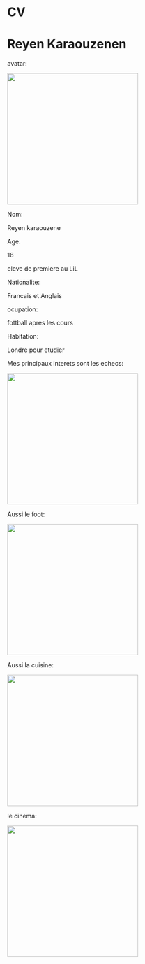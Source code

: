 # CV
<h1>Reyen Karaouzenen</h1>

avatar:



<image src= "https://www.cartoonize.net/svgavatars/temp-avatars/svgA6580801289205784.png" width="300" height= "300">



Nom: 

Reyen karaouzene

Age:

16

eleve de premiere au LiL

Nationalite: 

Francais et Anglais

ocupation: 

fottball apres les cours

Habitation: 

Londre pour etudier


 Mes principaux interets sont les echecs:



<image src="https://media.istockphoto.com/id/1310674496/photo/hand-moving-white-pawn-and-making-first-step.webp?b=1&s=612x612&w=0&k=20&c=v_i1rqZ6ZrleZ9IG_aPASG1frC12ibpbJ10HLhOV0y4=" width="300" height= "300">


Aussi le foot:



<image src= "https://media.istockphoto.com/id/502133933/photo/dramatic-soccer-stadium.webp?b=1&s=612x612&w=0&k=20&c=m_Xl--CEWzGPh7xEZ0M-ZLuYAj6TK8ymh__3LmCSAWE= " width="300" height= "300">


Aussi la cuisine:




<image src= "https://media.istockphoto.com/id/1428412216/photo/a-male-chef-pouring-sauce-on-meal.webp?b=1&s=612x612&w=0&k=20&c=O6f05DPG0yuRLpMxTRX5qTv4T8jZLrYMNT0ZePoYnuQ= " width="300" height= "300">

le cinema:



<image src= "https://cdn.pixabay.com/photo/2019/04/24/21/55/cinema-4153289_640.jpg" width="300" height= "300">


